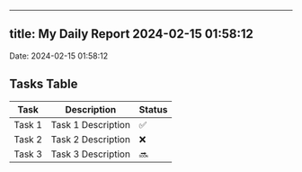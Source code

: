 
---
title: My Daily Report 2024-02-15 01:58:12
---

Date: 2024-02-15 01:58:12

## Tasks Table

| Task | Description | Status |
|------|-------------|--------|
| Task 1 | Task 1 Description | ✅ |
| Task 2 | Task 2 Description | ❌ |
| Task 3 | Task 3 Description | 🔜 |
